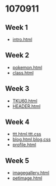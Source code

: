 # 1070911

## Week 1
- [intro.html](https://liuchihtong.github.io/1070911/w01/intro.html)

## Week 2
- [pokemon.html](https://liuchihtong.github.io/1070911/w02/Pokemon.html)
- [class.html](https://liuchihtong.github.io/1070911/w02/class.html)

## Week 3
- [TKU60.html](https://liuchihtong.github.io/1070911/w03/TKU60.html)
- [HEADER.html](https://liuchihtong.github.io/1070911/w03/HEADER.html)

## Week 4
- [ttt.html,ttt.css](https://liuchihtong.github.io/1070911/w04/ttt.html)
- [blog.html,blog.css](https://liuchihtong.github.io/1070911/w04/blog.html)
- [profile.html](https://liuchihtong.github.io/1070911/w04/profile.html)

## Week 5
- [imagegallery.html](https://liuchihtong.github.io/1070911/w05/imagegallery.html)
- [petimage.html](https://liuchihtong.github.io/1070911/w05-pet/petimage.html)
<!--stackedit_data:
eyJoaXN0b3J5IjpbMTk4MzQ5MTAwXX0=
-->